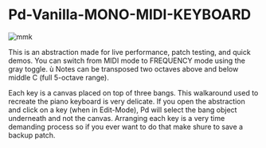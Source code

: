 # Pd-Vanilla-MONO-MIDI-KEYBOARD
![mmk](https://user-images.githubusercontent.com/63967684/235366111-8b2f1cc2-f752-4f52-83d1-e2dba6ad2592.jpg)

This is an abstraction made for live performance, patch testing, and quick demos. 
You can switch from MIDI mode to FREQUENCY mode using the gray toggle. ù
Notes can be transposed two octaves above and below middle C (full 5-octave range).

Each key is a canvas placed on top of three bangs. This walkaround used to recreate the piano keyboard is very delicate. 
If you open the abstraction and click on a key (when in Edit-Mode), Pd will select the bang object underneath and not the canvas. 
Arranging each key is a very time demanding process so if you ever want to do that make shure to save a backup patch.
